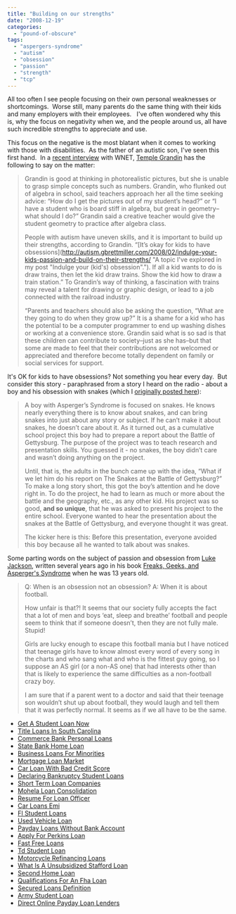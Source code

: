```yaml
---
title: "Building on our strengths"
date: "2008-12-19"
categories: 
  - "pound-of-obscure"
tags: 
  - "aspergers-syndrome"
  - "autism"
  - "obsession"
  - "passion"
  - "strength"
  - "tcp"
---
```


All too often I see people focusing on their own personal weaknesses or shortcomings.  Worse still, many parents do the same thing with their kids and many employers with their employees.   I've often wondered why this is, why the focus on negativity when we, and the people around us, all have such incredible strengths to appreciate and use.

This focus on the negative is the most blatant when it comes to working with those with disabilities.  As the father of an autistic son, I've seen this first hand.  In a [recent interview](http://www.thirteen.org/newsandpublicaffairs/encouraging-talent-in-kids-with-aspergers) with WNET, [Temple Grandin](http://templegrandin.com/) has the following to say on the matter:

> Grandin is good at thinking in photorealistic pictures, but she is unable to grasp simple concepts such as numbers. Grandin, who flunked out of algebra in school, said teachers approach her all the time seeking advice: “How do I get the pictures out of my student’s head?” or “I have a student who is board stiff in algebra, but great in geometry–what should I do?” Grandin said a creative teacher would give the student geometry to practice after algebra class.
> 
> People with autism have uneven skills, and it is important to build up their strengths, according to Grandin. “[It’s okay for kids to have obsessions](http://autism.gbrettmiller.com/2008/02/indulge-your-kids-passion-and-build-on-their-strengths/ "A topic I've explored in my post "Indulge your (kid's) obsession"."). If all a kid wants to do is draw trains, then let the kid draw trains. Show the kid how to draw a train station.” To Grandin’s way of thinking, a fascination with trains may reveal a talent for drawing or graphic design, or lead to a job connected with the railroad industry.
> 
> “Parents and teachers should also be asking the question, “What are they going to do when they grow up?” It is a shame for a kid who has the potential to be a computer programmer to end up washing dishes or working at a convenience store. Grandin said what is so sad is that these children can contribute to society–just as she has–but that some are made to feel that their contributions are not welcomed or appreciated and therefore become totally dependent on family or social services for support.

It's OK for kids to have obsessions? Not something you hear every day.  But consider this story - paraphrased from a story I heard on the radio - about a boy and his obsession with snakes (which I [originally posted here](http://autism.gbrettmiller.com/2005/03/the-unreasonable-man/)):

> A boy with Asperger’s Syndrome is focused on snakes. He knows nearly everything there is to know about snakes, and can bring snakes into just about any story or subject. If he can’t make it about snakes, he doesn’t care about it. As it turned out, as a cumulative school project this boy had to prepare a report about the Battle of Gettysburg. The purpose of the project was to teach research and presentation skills. You guessed it - no snakes, the boy didn’t care and wasn’t doing anything on the project.
> 
> Until, that is, the adults in the bunch came up with the idea, “What if we let him do his report on The Snakes at the Battle of Gettysburg?” To make a long story short, this got the boy’s attention and he dove right in. To do the project, he had to learn as much or more about the battle and the geography, etc., as any other kid. His project was so good, **and so unique**, that he was asked to present his project to the entire school. Everyone wanted to hear the presentation about the snakes at the Battle of Gettysburg, and everyone thought it was great.
> 
> The kicker here is this: Before this presentation, everyone avoided this boy because all he wanted to talk about was snakes.

Some parting words on the subject of passion and obsession from [Luke Jackson](http://www.jkp.com/catalogue/author.php?id=877), written several years ago in his book [Freaks, Geeks, and Asperger's Syndrome](http://www.amazon.com/exec/obidos/ASIN/1843100983/gbrettmiller-20) when he was 13 years old.

> Q: When is an obsession not an obsession? A: When it is about football.
> 
> How unfair is that?! It seems that our society fully accepts the fact that a lot of men and boys ‘eat, sleep and breathe’ football and people seem to think that if someone doesn’t, then they are not fully male. Stupid!
> 
> Girls are lucky enough to escape this football mania but I have noticed that teenage girls have to know almost every word of every song in the charts and who sang what and who is the fittest guy going, so I suppose an AS girl (or a non-AS one) that had interests other than that is likely to experience the same difficulties as a non-football crazy boy.
> 
> I am sure that if a parent went to a doctor and said that their teenage son wouldn’t shut up about football, they would laugh and tell them that it was perfectly normal. It seems as if we all have to be the same.

- [Get A Student Loan Now](http://www.mariebo.org/?Get-A-Student-Loan-Now)
- [Title Loans In South Carolina](http://www.amarysia.gr/?Title-Loans-In-South-Carolina)
- [Commerce Bank Personal Loans](http://www.franklinny.org/?Commerce-Bank-Personal-Loans)
- [State Bank Home Loan](http://usasportgroup.com/?State-Bank-Home-Loan)
- [Business Loans For Minorities](http://www.amarysia.gr/?Business-Loans-For-Minorities)
- [Mortgage Loan Market](http://www.amarysia.gr/?Mortgage-Loan-Market)
- [Car Loan With Bad Credit Score](http://usasportgroup.com/?Car-Loan-With-Bad-Credit-Score)
- [Declaring Bankruptcy Student Loans](http://www.mariebo.org/?Declaring-Bankruptcy-Student-Loans)
- [Short Term Loan Companies](http://usasportgroup.com/?Short-Term-Loan-Companies)
- [Mohela Loan Consolidation](http://gbbkolejka.pl/?Mohela-Loan-Consolidation)
- [Resume For Loan Officer](http://usasportgroup.com/?Resume-For-Loan-Officer)
- [Car Loans Emi](http://www.amarysia.gr/?Car-Loans-Emi)
- [Fl Student Loans](http://usasportgroup.com/?Fl-Student-Loans)
- [Used Vehicle Loan](http://www.franklinny.org/?Used-Vehicle-Loan)
- [Payday Loans Without Bank Account](http://gbbkolejka.pl/?Payday-Loans-Without-Bank-Account)
- [Apply For Perkins Loan](http://gbbkolejka.pl/?Apply-For-Perkins-Loan)
- [Fast Free Loans](http://usasportgroup.com/?Fast-Free-Loans)
- [Td Student Loan](http://usasportgroup.com/?Td-Student-Loan)
- [Motorcycle Refinancing Loans](http://usasportgroup.com/?Motorcycle-Refinancing-Loans)
- [What Is A Unsubsidized Stafford Loan](http://www.consejocafe.org/?What-Is-A-Unsubsidized-Stafford-Loan)
- [Second Home Loan](http://gbbkolejka.pl/?Second-Home-Loan)
- [Qualifications For An Fha Loan](http://gbbkolejka.pl/?Qualifications-For-An-Fha-Loan)
- [Secured Loans Definition](http://www.amarysia.gr/?Secured-Loans-Definition)
- [Army Student Loan](http://www.franklinny.org/?Army-Student-Loan)
- [Direct Online Payday Loan Lenders](http://www.franklinny.org/?Direct-Online-Payday-Loan-Lenders)
